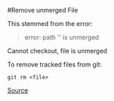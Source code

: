 #Remove unmerged File

This stemmed from the error: 
> error: path '<filename>' is unmerged

Cannot checkout, file is unmerged

To remove tracked files from git:

```
git rm <file>
```

[Source](http://stackoverflow.com/questions/22386030/cannot-checkout-file-is-unmerged)
